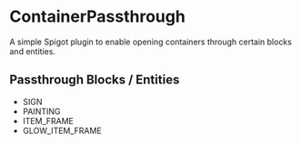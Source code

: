 # ContainerPassthrough

A simple Spigot plugin to enable opening containers through certain blocks and entities.

## Passthrough Blocks / Entities
 - SIGN
 - PAINTING
 - ITEM_FRAME
 - GLOW_ITEM_FRAME